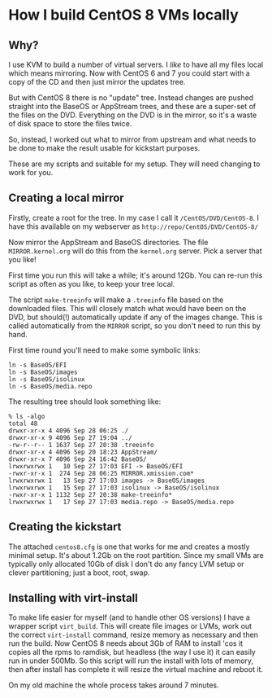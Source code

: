# How I build CentOS 8 VMs locally

## Why?
I use KVM to build a number of virtual servers.  I _like_ to have all
my files local which means mirroring.  Now with CentOS 6 and 7 you
could start with a copy of the CD and then just mirror the updates tree.

But with CentOS 8 there is no "update" tree.  Instead changes are
pushed straight into the BaseOS or AppStream trees, and these are
a super-set of the files on the DVD.  Everything on the DVD is in the
mirror, so it's a waste of disk space to store the files twice.

So, instead, I worked out what to mirror from upstream and what needs to
be done to make the result usable for kickstart purposes.

These are my scripts and suitable for my setup.  They will need changing
to work for you.

## Creating a local mirror

Firstly, create a root for the tree.  In my case I call it `/CentOS/DVD/CentOS-8`.   I have this available on my webserver as `http://repo/CentOS/DVD/CentOS-8/`


Now mirror the AppStream and BaseOS directories.  The file `MIRROR.kernel.org`
will do this from the `kernel.org` server.  Pick a server that you like!

First time you run this will take a while; it's around 12Gb.  You can
re-run this script as often as you like, to keep your tree local.

The script `make-treeinfo` will make a `.treeinfo` file based on the
downloaded files.  This will closely match what would have been on
the DVD, but should(!) automatically update if any of the images change.
This is called automatically from the `MIRROR` script, so you don't need
to run this by hand.

First time round you'll need to make some symbolic links:

```
ln -s BaseOS/EFI
ln -s BaseOS/images
ln -s BaseOS/isolinux
ln -s BaseOS/media.repo
```

The resulting tree should look something like:

```
% ls -algo
total 48
drwxr-xr-x 4 4096 Sep 28 06:25 ./
drwxr-xr-x 9 4096 Sep 27 19:04 ../
-rw-r--r-- 1 1637 Sep 27 20:38 .treeinfo
drwxr-xr-x 4 4096 Sep 20 18:23 AppStream/
drwxr-xr-x 7 4096 Sep 24 16:42 BaseOS/
lrwxrwxrwx 1   10 Sep 27 17:03 EFI -> BaseOS/EFI
-rwxr-xr-x 1  274 Sep 28 06:25 MIRROR.xmission.com*
lrwxrwxrwx 1   13 Sep 27 17:03 images -> BaseOS/images
lrwxrwxrwx 1   15 Sep 27 17:03 isolinux -> BaseOS/isolinux
-rwxr-xr-x 1 1132 Sep 27 20:38 make-treeinfo*
lrwxrwxrwx 1   17 Sep 27 17:03 media.repo -> BaseOS/media.repo
```

## Creating the kickstart

The attached `centos8.cfg` is one that works for me and creates a
mostly minimal setup.   It's about 1.2Gb on the root partition.
Since my small VMs are typically only allocated 10Gb of disk I don't
do any fancy LVM setup or clever partitioning; just a boot, root, swap.

## Installing with virt-install

To make life easier for myself (and to handle other OS versions) I
have a wrapper script `virt_build`.  This will create file images or
LVMs, work out the correct `virt-install` command, resize memory as
necessary and then run the build.  Now CentOS 8 needs about 3Gb of
RAM to install 'cos it copies all the rpms to ramdisk, but headless (the
way I use it) it can easily run in under 500Mb.  So this script will
run the install with lots of memory, then after install has complete
it will resize the virtual machine and reboot it.

On my old machine the whole process takes around 7 minutes.
